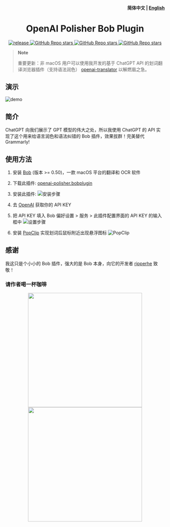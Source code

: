 <h4 align="right">
  <strong>简体中文</strong> | <a href="https://github.com/openai-translator/bob-plugin-openai-polisher/blob/main/docs/README_EN.md">English</a>
</h4>

<div>
  <h1 align="center">OpenAI Polisher Bob Plugin</h1>
  <p align="center">
    <a href="https://github.com/openai-translator/bob-plugin-openai-polisher/releases" target="_blank">
        <img src="https://github.com/openai-translator/bob-plugin-openai-polisher/actions/workflows/release.yaml/badge.svg" alt="release">
    </a>
    <a href="https://github.com/openai-translator/bob-plugin-openai-polisher/releases">
        <img alt="GitHub Repo stars" src="https://img.shields.io/github/stars/openai-translator/bob-plugin-openai-polisher?style=flat">
    </a>
    <a href="https://github.com/openai-translator/bob-plugin-openai-polisher/releases">
        <img alt="GitHub Repo stars" src="https://img.shields.io/badge/OpenAI-Bob-brightgreen?style=flat">
    </a>
    <a href="https://github.com/openai-translator/bob-plugin-openai-polisher/releases">
        <img alt="GitHub Repo stars" src="https://img.shields.io/badge/Langurage-JavaScript-brightgreen?style=flat&color=blue">
    </a>
  </p>
</div>


> **Note**
>
> 重要更新：非 macOS 用户可以使用我开发的基于 ChatGPT API 的划词翻译浏览器插件（支持语法润色） [openai-translator](https://github.com/yetone/openai-translator) 以解燃眉之急。

## 演示

![demo](https://user-images.githubusercontent.com/1206493/222710761-bbd5ce10-2b12-42c0-abfa-5a3152157cb2.gif)

## 简介

ChatGPT 向我们展示了 GPT 模型的伟大之处，所以我使用 ChatGPT 的 API 实现了这个用来给语言润色和语法纠错的 Bob 插件，效果拔群！完美替代 Grammarly!

## 使用方法

1. 安装 [Bob](https://bobtranslate.com/guide/#%E5%AE%89%E8%A3%85) (版本 >= 0.50)，一款 macOS 平台的翻译和 OCR 软件

2. 下载此插件: [openai-polisher.bobplugin](https://github.com/openai-translator/bob-plugin-openai-polisher/releases/latest)

3. 安装此插件:
  ![安装步骤](https://user-images.githubusercontent.com/1206493/222712959-4a4b27e2-b129-408a-a8af-24a3a89df2dd.gif)

4. 去 [OpenAI](https://platform.openai.com/account/api-keys) 获取你的 API KEY

5. 把 API KEY 填入 Bob 偏好设置 > 服务 > 此插件配置界面的 API KEY 的输入框中
  ![设置步骤](https://user-images.githubusercontent.com/1206493/222712982-5c5598b0-8560-422f-837f-3ffd08a39f81.gif)

6. 安装 [PopClip](https://bobtranslate.com/guide/integration/popclip.html) 实现划词后鼠标附近出现悬浮图标
  ![PopClip](https://user-images.githubusercontent.com/1206493/219933584-d0c2b6cf-8fa0-40a6-858f-8f4bf05f38ef.gif)

## 感谢

我这只是个小小的 Bob 插件，强大的是 Bob 本身，向它的开发者 [ripperhe](https://github.com/ripperhe) 致敬！

### 请作者喝一杯咖啡

<div align="center">
  <img height="360" src="https://user-images.githubusercontent.com/1206493/220753437-90e4039c-d95f-4b6a-9a08-b3d6de13211f.png" />
  <img height="360" src="https://user-images.githubusercontent.com/1206493/220756036-d9ac4512-0375-4a32-8c2e-8697021058a2.png" />
</div>
